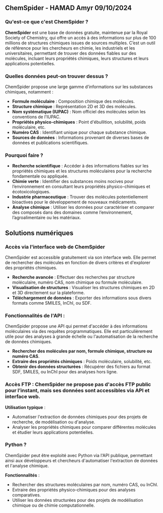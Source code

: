 ## ChemSpider - HAMAD Amyr 09/10/2024

### Qu'est-ce que c'est ChemSpider ?

**ChemSpider** est une base de données gratuite, maintenue par la Royal Society of Chemistry, qui offre un accès à des informations sur plus de 100 millions de structures chimiques issues de sources multiples. C’est un outil de référence pour les chercheurs en chimie, les industriels et les universitaires, permettant de trouver des données fiables sur des molécules, incluant leurs propriétés chimiques, leurs structures et leurs applications potentielles.

### Quelles données peut-on trouver dessus ?

ChemSpider propose une large gamme d’informations sur les substances chimiques, notamment :

- **Formule moléculaire** : Composition chimique des molécules.
- **Structure chimique** : Représentation 2D et 3D des molécules.
- **Nom systématique (IUPAC)** : Nom officiel des molécules selon les conventions de l'IUPAC.
- **Propriétés physico-chimiques** : Point d'ébullition, solubilité, poids moléculaire, etc.
- **Numéro CAS** : Identifiant unique pour chaque substance chimique.
- **Sources de données** : Informations provenant de diverses bases de données et publications scientifiques.

### Pourquoi faire ?

- **Recherche scientifique** : Accéder à des informations fiables sur les propriétés chimiques et les structures moléculaires pour la recherche fondamentale ou appliquée.
- **Chimie verte** : Identifier des substances moins nocives pour l’environnement en consultant leurs propriétés physico-chimiques et écotoxicologiques.
- **Industrie pharmaceutique** : Trouver des molécules potentiellement bioactives pour le développement de nouveaux médicaments.
- **Analyse chimique** : Utiliser les données pour caractériser et comparer des composés dans des domaines comme l’environnement, l’agroalimentaire ou les matériaux.

## Solutions numériques

### Accès via l'interface web de ChemSpider

ChemSpider est accessible gratuitement via son interface web. Elle permet de rechercher des molécules en fonction de divers critères et d'explorer des propriétés chimiques.

- **Recherche avancée** : Effectuer des recherches par structure moléculaire, numéro CAS, nom chimique ou formule moléculaire.
- **Visualisation de structures** : Visualiser les structures chimiques en 2D et 3D directement sur la plateforme.
- **Téléchargement de données** : Exporter des informations sous divers formats comme SMILES, InChI, ou SDF.

### Fonctionnalités de l'API :

ChemSpider propose une API qui permet d'accéder à des informations moléculaires via des requêtes programmatiques. Elle est particulièrement utile pour des analyses à grande échelle ou l'automatisation de la recherche de données chimiques.

- **Rechercher des molécules par nom, formule chimique, structure ou numéro CAS**.
- **Extraire des propriétés chimiques** : Poids moléculaire, solubilité, etc.
- **Obtenir des données structurées** : Récupérer des fichiers au format SDF, SMILES, ou InChI pour des analyses hors ligne.

### Accès FTP : ChemSpider ne propose pas d'accès FTP public pour l’instant, mais ses données sont accessibles via API et interface web.

**Utilisation typique** :
- Automatiser l'extraction de données chimiques pour des projets de recherche, de modélisation ou d'analyse.
- Analyser les propriétés chimiques pour comparer différentes molécules et étudier leurs applications potentielles.

### Python ?

ChemSpider peut être exploité avec Python via l'API publique, permettant ainsi aux développeurs et chercheurs d'automatiser l'extraction de données et l'analyse chimique.

**Fonctionnalités** :

- Rechercher des structures moléculaires par nom, numéro CAS, ou InChI.
- Extraire des propriétés physico-chimiques pour des analyses comparatives.
- Utiliser les données structurées pour des projets de modélisation chimique ou de chimie computationnelle.
